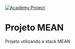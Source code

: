 [![Academy Project](https://img.shields.io/badge/Academy-Project-informational.svg)](https://www.facebook.com/Curso-de-Ciência-da-Computação-470257173378377/)

# Projeto MEAN
Projeto utilizando a stack MEAN
